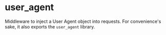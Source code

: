 # user_agent
Middleware to inject a User Agent object into requests.
For convenience's sake, it also exports the `user_agent` library.
